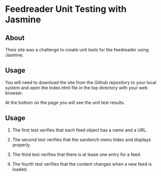 # Feedreader Unit Testing with Jasmine

## About

Theis site was a challenge to create unit tests for the feedreader using Jasmine.

## Usage

You will need to download the site from the Github repository to your local system and open the Index.html file in the top directory with your web browser.

At the bottom on the page you will see the unit test results.

## Usage

1. The first test verifies that each feed object has a name and a URL.

2. The second test verifies that the sandwich menu hides and displays properly.

3. The third test verifies that there is at lease one entry for a feed.

4. The fourth test verifies that the content changes when a new feed is loaded.
